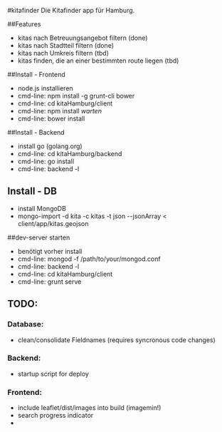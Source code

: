 #kitafinder
Die Kitafinder app für Hamburg.

##Features
- kitas nach Betreuungsangebot filtern (done)
- kitas nach Stadtteil filtern (done)
- kitas nach Umkreis filtern (tbd)
- kitas finden, die an einer bestimmten route liegen (tbd)


##Install - Frontend
- node.js installieren
- cmd-line: npm install -g grunt-cli bower
- cmd-line: cd kitaHamburg/client
- cmd-line: npm install *warten*
- cmd-line: bower install

##Install - Backend
- install go (golang.org)
- cmd-line: cd kitaHamburg/backend
- cmd-line: go install
- cmd-line: backend -l

## Install - DB
- install MongoDB
- mongo-import -d kita -c kitas -t json --jsonArray < client/app/kitas.geojson

##dev-server starten
- benötigt vorher install
- cmd-line: mongod -f /path/to/your/mongod.conf
- cmd-line: backend -l
- cmd-line: cd kitaHamburg/client
- cmd-line: grunt serve


## TODO:
### Database:
- clean/consolidate Fieldnames (requires syncronous code changes)

### Backend:
- startup script for deploy

### Frontend:
- include leaflet/dist/images into build (imagemin!)
- search progress indicator
- 